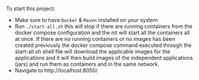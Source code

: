 To start this project:

- Make sure to have `Docker` & `Maven` installed on your system
- Run `./start-all.sh`
  this will stop if there are running containers from the docker compose configuration and the nit will start all the containers all at once.
  If there are no running containers or no images has been created previously the docker compose command executed through the start-all.sh shell file will download the applicable images for the applications and it will then build images of the independent applications (jars) and run them as containers and in the same network.
- Navigate to http://localhost:8050/
